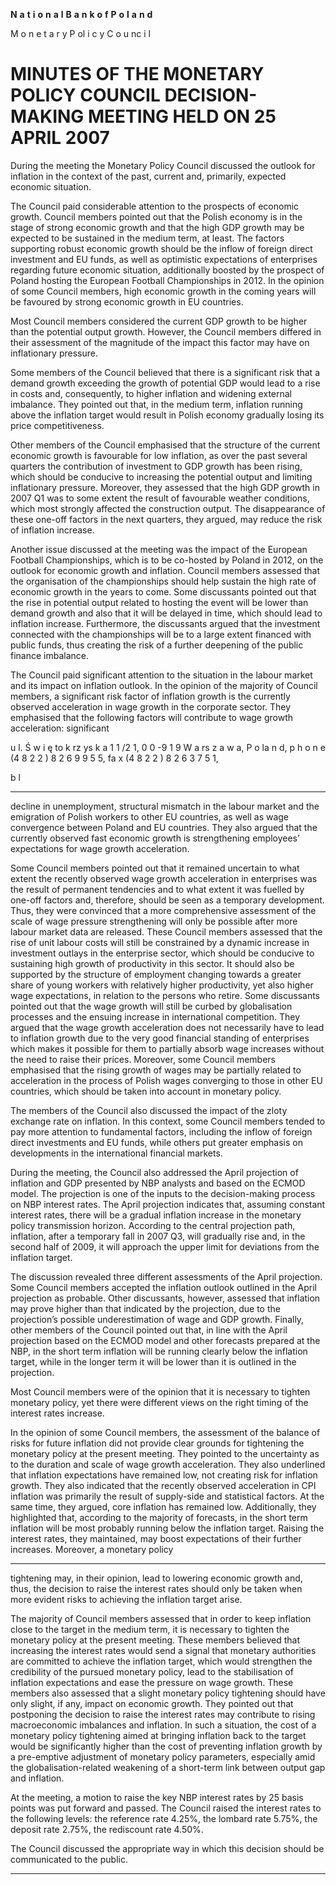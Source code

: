 **N** **a** **t** **i** **o** **n** **a** **l** **B** **a** **n** **k** **o** **f** **P** **o** **l** **a** **n** **d**

M o n e t a r y P ol i c y C o u nc i l

# MINUTES OF THE MONETARY POLICY COUNCIL DECISION-MAKING MEETING HELD ON 25 APRIL 2007

During the meeting the Monetary Policy Council discussed the outlook for inflation in the context
of the past, current and, primarily, expected economic situation.

The Council paid considerable attention to the prospects of economic growth. Council members
pointed out that the Polish economy is in the stage of strong economic growth and that the high
GDP growth may be expected to be sustained in the medium term, at least. The factors supporting
robust economic growth should be the inflow of foreign direct investment and EU funds, as well as
optimistic expectations of enterprises regarding future economic situation, additionally boosted by
the prospect of Poland hosting the European Football Championships in 2012. In the opinion of
some Council members, high economic growth in the coming years will be favoured by strong
economic growth in EU countries.

Most Council members considered the current GDP growth to be higher than the potential output
growth. However, the Council members differed in their assessment of the magnitude of the impact
this factor may have on inflationary pressure.

Some members of the Council believed that there is a significant risk that a demand growth
exceeding the growth of potential GDP would lead to a rise in costs and, consequently, to higher
inflation and widening external imbalance. They pointed out that, in the medium term, inflation
running above the inflation target would result in Polish economy gradually losing its price
competitiveness.

Other members of the Council emphasised that the structure of the current economic growth is
favourable for low inflation, as over the past several quarters the contribution of investment to GDP
growth has been rising, which should be conducive to increasing the potential output and limiting
inflationary pressure. Moreover, they assessed that the high GDP growth in 2007 Q1 was to some
extent the result of favourable weather conditions, which most strongly affected the construction
output. The disappearance of these one-off factors in the next quarters, they argued, may reduce the
risk of inflation increase.

Another issue discussed at the meeting was the impact of the European Football Championships,
which is to be co-hosted by Poland in 2012, on the outlook for economic growth and inflation.
Council members assessed that the organisation of the championships should help sustain the high
rate of economic growth in the years to come. Some discussants pointed out that the rise in potential
output related to hosting the event will be lower than demand growth and also that it will be delayed
in time, which should lead to inflation increase. Furthermore, the discussants argued that the
investment connected with the championships will be to a large extent financed with public funds,
thus creating the risk of a further deepening of the public finance imbalance.

The Council paid significant attention to the situation in the labour market and its impact on
inflation outlook. In the opinion of the majority of Council members, a significant risk factor of
inflation growth is the currently observed acceleration in wage growth in the corporate sector. They
emphasised that the following factors will contribute to wage growth acceleration: significant

u l. Ś w i ę to k rz ys k a 1 1 /2 1, 0 0 -9 1 9 W a rs z a w a, P o la n d, p h o n e (4 8 2 2 ) 8 2 6 9 9 5 5,  fa x (4 8 2 2 ) 8 2 6 3 7 5 1,

b l


-----

decline in unemployment, structural mismatch in the labour market and the emigration of Polish
workers to other EU countries, as well as wage convergence between Poland and EU countries.
They also argued that the currently observed fast economic growth is strengthening employees’
expectations for wage growth acceleration.

Some Council members pointed out that it remained uncertain to what extent the recently observed
wage growth acceleration in enterprises was the result of permanent tendencies and to what extent it
was fuelled by one-off factors and, therefore, should be seen as a temporary development. Thus,
they were convinced that a more comprehensive assessment of the scale of wage pressure
strengthening will only be possible after more labour market data are released. These Council
members assessed that the rise of unit labour costs will still be constrained by a dynamic increase in
investment outlays in the enterprise sector, which should be conducive to sustaining high growth of
productivity in this sector. It should also be supported by the structure of employment changing
towards a greater share of young workers with relatively higher productivity, yet also higher wage
expectations, in relation to the persons who retire. Some discussants pointed out that the wage
growth will still be curbed by globalisation processes and the ensuing increase in international
competition. They argued that the wage growth acceleration does not necessarily have to lead to
inflation growth due to the very good financial standing of enterprises which makes it possible for
them to partially absorb wage increases without the need to raise their prices. Moreover, some
Council members emphasised that the rising growth of wages may be partially related to
acceleration in the process of Polish wages converging to those in other EU countries, which should
be taken into account in monetary policy.

The members of the Council also discussed the impact of the zloty exchange rate on inflation. In
this context, some Council members tended to pay more attention to fundamental factors, including
the inflow of foreign direct investments and EU funds, while others put greater emphasis on
developments in the international financial markets.

During the meeting, the Council also addressed the April projection of inflation and GDP presented
by NBP analysts and based on the ECMOD model. The projection is one of the inputs to the
decision-making process on NBP interest rates. The April projection indicates that, assuming
constant interest rates, there will be a gradual inflation increase in the monetary policy transmission
horizon. According to the central projection path, inflation, after a temporary fall in 2007 Q3, will
gradually rise and, in the second half of 2009, it will approach the upper limit for deviations from
the inflation target.

The discussion revealed three different assessments of the April projection. Some Council members
accepted the inflation outlook outlined in the April projection as probable. Other discussants,
however, assessed that inflation may prove higher than that indicated by the projection, due to the
projection’s possible underestimation of wage and GDP growth. Finally, other members of the
Council pointed out that, in line with the April projection based on the ECMOD model and other
forecasts prepared at the NBP, in the short term inflation will be running clearly below the inflation
target, while in the longer term it will be lower than it is outlined in the projection.

Most Council members were of the opinion that it is necessary to tighten monetary policy, yet there
were different views on the right timing of the interest rates increase.

In the opinion of some Council members, the assessment of the balance of risks for future inflation
did not provide clear grounds for tightening the monetary policy at the present meeting. They
pointed to the uncertainty as to the duration and scale of wage growth acceleration. They also
underlined that inflation expectations have remained low, not creating risk for inflation growth.
They also indicated that the recently observed acceleration in CPI inflation was primarily the result
of supply-side and statistical factors. At the same time, they argued, core inflation has remained
low. Additionally, they highlighted that, according to the majority of forecasts, in the short term
inflation will be most probably running below the inflation target. Raising the interest rates, they
maintained, may boost expectations of their further increases. Moreover, a monetary policy


-----

tightening may, in their opinion, lead to lowering economic growth and, thus, the decision to raise
the interest rates should only be taken when more evident risks to achieving the inflation target
arise.

The majority of Council members assessed that in order to keep inflation close to the target in the
medium term, it is necessary to tighten the monetary policy at the present meeting. These members
believed that increasing the interest rates would send a signal that monetary authorities are
committed to achieve the inflation target, which would strengthen the credibility of the pursued
monetary policy, lead to the stabilisation of inflation expectations and ease the pressure on wage
growth. These members also assessed that a slight monetary policy tightening should have only
slight, if any, impact on economic growth. They pointed out that postponing the decision to raise
the interest rates may contribute to rising macroeconomic imbalances and inflation. In such a
situation, the cost of a monetary policy tightening aimed at bringing inflation back to the target
would be significantly higher than the cost of preventing inflation growth by a pre-emptive
adjustment of monetary policy parameters, especially amid the globalisation-related weakening of a
short-term link between output gap and inflation.

At the meeting, a motion to raise the key NBP interest rates by 25 basis points was put forward and
passed. The Council raised the interest rates to the following levels: the reference rate 4.25%, the
lombard rate 5.75%, the deposit rate 2.75%, the rediscount rate 4.50%.

The Council discussed the appropriate way in which this decision should be communicated to the
public.


-----

